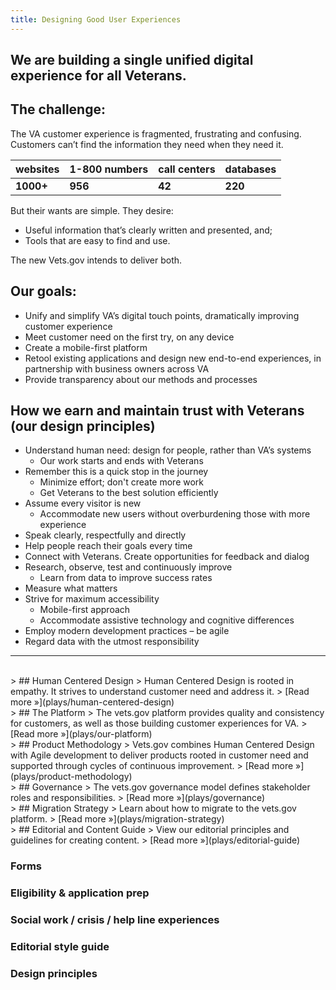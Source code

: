 ```yaml
---
title: Designing Good User Experiences
---
```


## We are building a single unified digital experience for all Veterans.

## The challenge:

The VA customer experience is fragmented, frustrating and confusing. Customers can’t find the information they need when they need it.


| websites | 1-800 numbers |  call centers | databases |
| --------- | ------------- | ------------ | --------- |
| **1000+** | **956** | **42** | **220** |


But their wants are simple. They desire:

- Useful information that’s clearly written and presented, and;
- Tools that are easy to find and use.

The new Vets.gov intends to deliver both.

## Our goals:

- Unify and simplify VA’s digital touch points, dramatically improving customer experience
- Meet customer need on the first try, on any device
- Create a mobile-first platform
- Retool existing applications and design new end-to-end experiences, in partnership with business owners across VA
- Provide transparency about our methods and processes

## How we earn and maintain trust with Veterans (our design principles)

- Understand human need: design for people, rather than VA’s systems
  -  Our work starts and ends with Veterans
- Remember this is a quick stop in the journey
  - Minimize effort; don't create more work
  - Get Veterans to the best solution efficiently
- Assume every visitor is new
  - Accommodate new users without overburdening those with more experience
- Speak clearly, respectfully and directly
- Help people reach their goals every time
- Connect with Veterans. Create opportunities for feedback and dialog
- Research, observe, test and continuously improve
  - Learn from data to improve success rates
- Measure what matters
- Strive for maximum accessibility
  - Mobile-first approach
  - Accommodate assistive technology and cognitive differences
- Employ modern development practices – be agile
- Regard data with the utmost responsibility


---


<br>
> ## Human Centered Design
> Human Centered Design is rooted in empathy. It strives to understand customer need and address it.
> [Read more &raquo;](plays/human-centered-design)

<br>
> ## The Platform
> The vets.gov platform provides quality and consistency for customers, as well as those building customer experiences for VA.
> [Read more &raquo;](plays/our-platform)

<br>
> ## Product Methodology
> Vets.gov combines Human Centered Design with Agile development to deliver products rooted in customer need and supported through cycles of continuous improvement.
> [Read more &raquo;](plays/product-methodology)

<br>
> ## Governance
> The vets.gov governance model defines stakeholder roles and responsibilities.
> [Read more &raquo;](plays/governance)

<br>
> ## Migration Strategy
> Learn about how to migrate to the vets.gov platform.
> [Read more &raquo;](plays/migration-strategy)


<br>
> ## Editorial and Content Guide
> View our editorial principles and guidelines for creating content.
> [Read more &raquo;](plays/editorial-guide)

### Forms

### Eligibility & application prep

### Social work / crisis / help line experiences

### Editorial style guide

### Design principles
